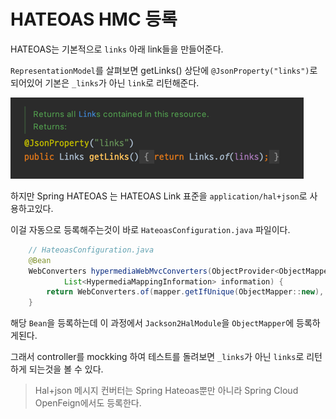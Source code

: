 # HATEOAS HMC 등록

HATEOAS는 기본적으로 `links` 아래 link들을 만들어준다.

`RepresentationModel`를 살펴보면 getLinks() 상단에 `@JsonProperty("links")`로 되어있어 기본은 `_links`가 아닌 `link`로 리턴해준다.

![hateoas_representationmodel_getlinks.png](../asset/spring/hateoas/hateoas_representationmodel_getlinks.png)

하지만 Spring HATEOAS 는 HATEOAS Link 표준을 `application/hal+json`로 사용하고있다.


이걸 자동으로 등록해주는것이 바로 `HateoasConfiguration.java` 파일이다.
``` java
    // HateoasConfiguration.java
    @Bean
    WebConverters hypermediaWebMvcConverters(ObjectProvider<ObjectMapper> mapper,
            List<HypermediaMappingInformation> information) {
        return WebConverters.of(mapper.getIfUnique(ObjectMapper::new), information);
    }
```
해당 `Bean`을 등록하는데 이 과정에서 `Jackson2HalModule`을 `ObjectMapper`에 등록하게된다.

그래서 controller를 mockking 하여 테스트를 돌려보면 `_links`가 아닌 `links`로 리턴하게 되는것을 볼 수 있다.

> Hal+json 메시지 컨버터는 Spring Hateoas뿐만 아니라 Spring Cloud OpenFeign에서도 등록한다.
